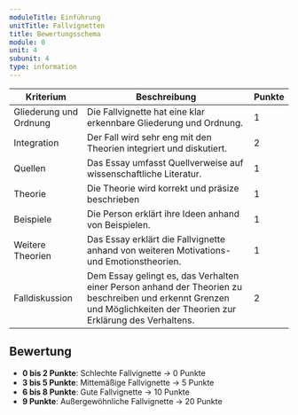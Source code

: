 ```yaml
---
moduleTitle: Einführung
unitTitle: Fallvignetten
title: Bewertungsschema
module: 0
unit: 4
subunit: 4
type: information
---
```



| Kriterium              | Beschreibung                                                                                                                                                         | Punkte |
|------------------------|----------------------------------------------------------------------------------------------------------------------------------------------------------------------|--------|
| Gliederung und Ordnung | Die Fallvignette hat eine klar erkennbare Gliederung und Ordnung.                                                                                                    | 1      |
| Integration            | Der Fall wird sehr eng mit den Theorien integriert und diskutiert.                                                                                                   | 2      |
| Quellen                | Das Essay umfasst Quellverweise auf wissenschaftliche Literatur.                                                                                                     | 1      |
| Theorie                | Die Theorie wird korrekt und präsize beschrieben                                                                                                                     | 1      |
| Beispiele              | Die Person erklärt ihre Ideen anhand von Beispielen.                                                                                                                 | 1      |
| Weitere Theorien       | Das Essay erklärt die Fallvignette anhand von weiteren Motivations- und Emotionstheorien.                                                                            | 1      |
| Falldiskussion         | Dem Essay gelingt es, das Verhalten einer Person anhand der Theorien zu beschreiben und erkennt Grenzen und Möglichkeiten der Theorien zur Erklärung des Verhaltens. | 2      |


## Bewertung

* **0 bis 2 Punkte**: Schlechte Fallvignette -> 0 Punkte
* **3 bis 5 Punkte**: Mittemäßige Fallvignette -> 5 Punkte
* **6 bis 8 Punkte**: Gute Fallvignette -> 10 Punkte
* **9 Punkte**: Außergewöhnliche Fallvignette -> 20 Punkte